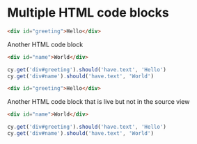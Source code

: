 # Multiple HTML code blocks

<!-- fiddle Multiple HTML code blocks -->

```html
<div id="greeting">Hello</div>
```

Another HTML code block

```html
<div id="name">World</div>
```

```js
cy.get('div#greeting').should('have.text', 'Hello')
cy.get('div#name').should('have.text', 'World')
```

<!-- fiddle-end -->

<!-- fiddle Hide an HTML code block -->

```html
<div id="greeting">Hello</div>
```

Another HTML code block that is live but not in the source view

```html hide
<div id="name">World</div>
```

```js
cy.get('div#greeting').should('have.text', 'Hello')
cy.get('div#name').should('have.text', 'World')
```

<!-- fiddle-end -->
